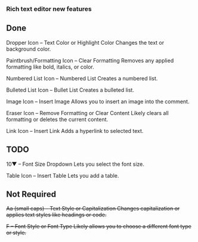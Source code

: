 ### Rich text editor new features

## Done

Dropper Icon – Text Color or Highlight Color
Changes the text or background color.

Paintbrush/Formatting Icon – Clear Formatting
Removes any applied formatting like bold, italics, or color.

Numbered List Icon – Numbered List
Creates a numbered list.

Bulleted List Icon – Bullet List
Creates a bulleted list.

Image Icon – Insert Image
Allows you to insert an image into the comment.

Eraser Icon – Remove Formatting or Clear Content
Likely clears all formatting or deletes the current content.

Link Icon – Insert Link
Adds a hyperlink to selected text.



## TODO
10▼ – Font Size Dropdown
Lets you select the font size.

Table Icon – Insert Table Lets you add a table.



## Not Required

~~Aa (small caps) – Text Style or Capitalization
Changes capitalization or applies text styles like headings or code.~~


~~F – Font Style or Font Type
Likely allows you to choose a different font type or style.~~
